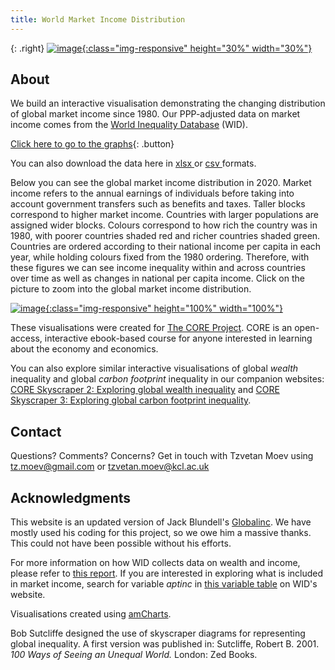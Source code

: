 ```yaml
---
title: World Market Income Distribution
---
```



{: .right}
[![image](/img/core_logo_no_strapline_no_background.png){:class="img-responsive" height="30%" width="30%"}](http://www.core-econ.org/)

## About

We build an interactive visualisation demonstrating the changing distribution of global market income since 1980. Our PPP-adjusted data on market income comes from the [World Inequality Database](https://wid.world//) (WID).

[Click here to go to the graphs](html/fig_2020.html){: .button}

You can also download the data here in <a href="https://raw.githubusercontent.com/tzvetanmoev/core-skyscraper-1-income/master/wid_pretax_usd21_wide.xlsx" download ="download"> xlsx </a> or <a href="https://raw.githubusercontent.com/tzvetanmoev/core-skyscraper-1-income/master/wid_pretax_usd21_wide.csv" download ="download"> csv </a> formats.
 
Below you can see the global market income distribution in 2020. Market income refers to the annual earnings of individuals before taking into account government transfers such as benefits and taxes. Taller blocks correspond to higher market income. Countries with larger populations are assigned wider blocks. Colours correspond to how rich the country was in 1980, with poorer countries shaded red and richer countries shaded green. Countries are ordered according to their national income per capita in each year, while holding colours fixed from the 1980 ordering. Therefore, with these figures we can see income inequality within and across countries over time as well as changes in national per capita income. Click on the picture to zoom into the global market income distribution.

[![image](/img/fig_2020.png){:class="img-responsive" height="100%" width="100%"}](html/fig_2020.html)

These visualisations were created for [The CORE Project](http://www.core-econ.org/). CORE is an open-access, interactive ebook-based course for anyone interested in learning about the economy and economics.

You can also explore similar interactive visualisations of global *wealth* inequality and global *carbon footprint* inequality in our companion websites: [CORE Skyscraper 2: Exploring global wealth inequality](https://tzvetanmoev.github.io/core-skyscraper-2-wealth/) and [CORE Skyscraper 3: Exploring global carbon footprint inequality](https://tzvetanmoev.github.io/core-skyscraper-3-carbon/).



## Contact

Questions? Comments? Concerns? Get in touch with Tzvetan Moev using tz.moev@gmail.com or tzvetan.moev@kcl.ac.uk

## Acknowledgments

This website is an updated version of Jack Blundell's <a href="https://jackblun.github.io/Globalinc/">Globalinc</a>. We have mostly used his coding for this project, so we owe him a massive thanks. This could not have been possible without his efforts. 

For more information on how WID collects data on wealth and income, please refer to [this report](https://wid.world/news-article/2020-distributional-national-accounts-guidelines-dina/). If you are interested in exploring what is included in market income, search for variable *aptinc* in [this variable table](https://wid.world/summary-table/) on WID's website.

Visualisations created using [amCharts](https://www.amcharts.com/). 

Bob Sutcliffe designed the use of skyscraper diagrams for representing global inequality. A first version was published in: Sutcliffe, Robert B. 2001. *100 Ways of Seeing an Unequal World.* London: Zed Books.
